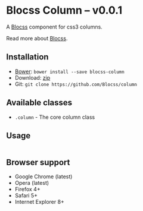# Blocss Column – v0.0.1

A [Blocss](https://github.com/Blocss/blocss/) component for css3 columns.

Read more about [Blocss](https://blocss.github.io/blocss).

## Installation

* [Bower](http://bower.io/): `bower install --save blocss-column`
* Download: [zip](https://github.com/Blocss/column/zipball/master)
* Git: `git clone https://github.com/Blocss/column`

## Available classes

* `.column` - The core column class

## Usage

```html

```



## Browser support

* Google Chrome (latest)
* Opera (latest)
* Firefox 4+
* Safari 5+
* Internet Explorer 8+
